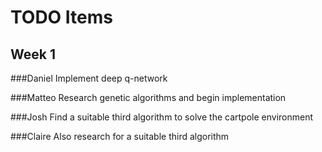 # TODO Items

## Week 1

###Daniel
Implement deep q-network

###Matteo
Research genetic algorithms and begin implementation

###Josh
Find a suitable third algorithm to solve the cartpole environment

###Claire
Also research for a suitable third algorithm